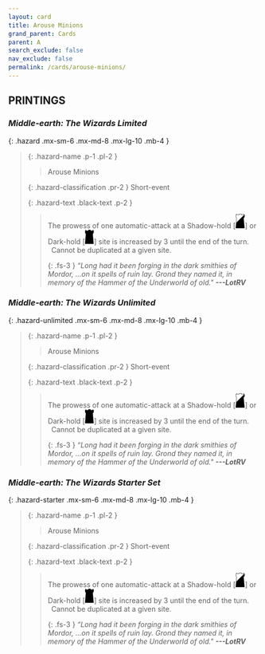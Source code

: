 ```yaml
---
layout: card
title: Arouse Minions
grand_parent: Cards
parent: A
search_exclude: false
nav_exclude: false
permalink: /cards/arouse-minions/
---
```


## PRINTINGS


### _Middle-earth: The Wizards Limited_

{: .hazard .mx-sm-6 .mx-md-8 .mx-lg-10 .mb-4 }
> {: .hazard-name .p-1 .pl-2 }
> > <div class="hazard-mp"></div>
> > <div class="card-name">Arouse Minions</div>
>
> {: .hazard-classification .pr-2 }
> Short-event
>
> {: .hazard-text .black-text .p-2 }
> > The prowess of one automatic-attack at a Shadow-hold \[![](/assets/images/shadow-hold.svg)] or Dark-hold \[![](/assets/images/dark-hold.svg)] site is increased by 3 until the end of the turn. <br>&ensp;Cannot be duplicated at a given site. 
> > 
> > {: .fs-3 } 
> > _“Long had it been forging in the dark smithies of Mordor, ...on it spells of ruin lay. Grond they named it, in memory of the Hammer of the Underworld of old."_ ***---&#65279;LotRV*** 
>

### _Middle-earth: The Wizards Unlimited_

{: .hazard-unlimited .mx-sm-6 .mx-md-8 .mx-lg-10 .mb-4 }
> {: .hazard-name .p-1 .pl-2 }
> > <div class="hazard-mp"></div>
> > <div class="card-name">Arouse Minions</div>
>
> {: .hazard-classification .pr-2 }
> Short-event
>
> {: .hazard-text .black-text .p-2 }
> > The prowess of one automatic-attack at a Shadow-hold \[![](/assets/images/shadow-hold.svg)] or Dark-hold \[![](/assets/images/dark-hold.svg)] site is increased by 3 until the end of the turn. <br>&ensp;Cannot be duplicated at a given site. 
> > 
> > {: .fs-3 } 
> > _“Long had it been forging in the dark smithies of Mordor, ...on it spells of ruin lay. Grond they named it, in memory of the Hammer of the Underworld of old."_ ***---&#65279;LotRV*** 
>

### _Middle-earth: The Wizards Starter Set_

{: .hazard-starter .mx-sm-6 .mx-md-8 .mx-lg-10 .mb-4 }
> {: .hazard-name .p-1 .pl-2 }
> > <div class="hazard-mp"></div>
> > <div class="card-name">Arouse Minions</div>
>
> {: .hazard-classification .pr-2 }
> Short-event
>
> {: .hazard-text .black-text .p-2 }
> > The prowess of one automatic-attack at a Shadow-hold \[![](/assets/images/shadow-hold.svg)] or Dark-hold \[![](/assets/images/dark-hold.svg)] site is increased by 3 until the end of the turn. <br>&ensp;Cannot be duplicated at a given site. 
> > 
> > {: .fs-3 } 
> > _“Long had it been forging in the dark smithies of Mordor, ...on it spells of ruin lay. Grond they named it, in memory of the Hammer of the Underworld of old."_ ***---&#65279;LotRV*** 
>
